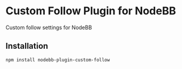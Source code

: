 # Custom Follow Plugin for NodeBB

Custom follow settings for NodeBB


## Installation

    npm install nodebb-plugin-custom-follow
